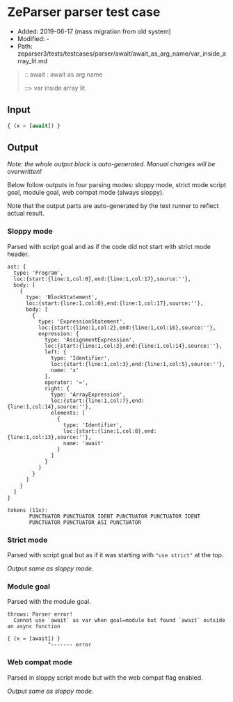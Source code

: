 # ZeParser parser test case

- Added: 2019-06-17 (mass migration from old system)
- Modified: -
- Path: zeparser3/tests/testcases/parser/await/await_as_arg_name/var_inside_array_lit.md

> :: await : await as arg name
>
> ::> var inside array lit

## Input

`````js
{ (x = [await]) }
`````

## Output

_Note: the whole output block is auto-generated. Manual changes will be overwritten!_

Below follow outputs in four parsing modes: sloppy mode, strict mode script goal, module goal, web compat mode (always sloppy).

Note that the output parts are auto-generated by the test runner to reflect actual result.

### Sloppy mode

Parsed with script goal and as if the code did not start with strict mode header.

`````
ast: {
  type: 'Program',
  loc:{start:{line:1,col:0},end:{line:1,col:17},source:''},
  body: [
    {
      type: 'BlockStatement',
      loc:{start:{line:1,col:0},end:{line:1,col:17},source:''},
      body: [
        {
          type: 'ExpressionStatement',
          loc:{start:{line:1,col:2},end:{line:1,col:16},source:''},
          expression: {
            type: 'AssignmentExpression',
            loc:{start:{line:1,col:3},end:{line:1,col:14},source:''},
            left: {
              type: 'Identifier',
              loc:{start:{line:1,col:3},end:{line:1,col:5},source:''},
              name: 'x'
            },
            operator: '=',
            right: {
              type: 'ArrayExpression',
              loc:{start:{line:1,col:7},end:{line:1,col:14},source:''},
              elements: [
                {
                  type: 'Identifier',
                  loc:{start:{line:1,col:8},end:{line:1,col:13},source:''},
                  name: 'await'
                }
              ]
            }
          }
        }
      ]
    }
  ]
}

tokens (11x):
       PUNCTUATOR PUNCTUATOR IDENT PUNCTUATOR PUNCTUATOR IDENT
       PUNCTUATOR PUNCTUATOR ASI PUNCTUATOR
`````

### Strict mode

Parsed with script goal but as if it was starting with `"use strict"` at the top.

_Output same as sloppy mode._

### Module goal

Parsed with the module goal.

`````
throws: Parser error!
  Cannot use `await` as var when goal=module but found `await` outside an async function

{ (x = [await]) }
             ^------- error
`````


### Web compat mode

Parsed in sloppy script mode but with the web compat flag enabled.

_Output same as sloppy mode._
